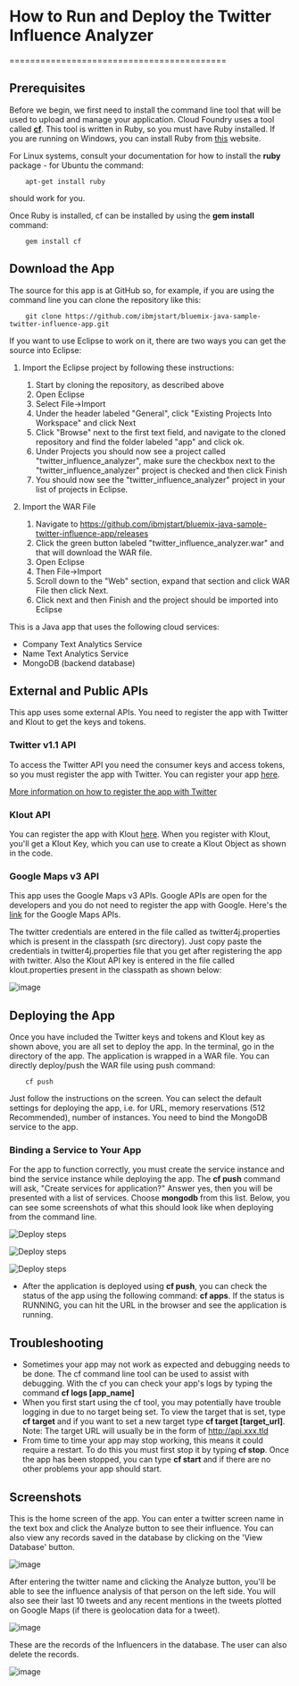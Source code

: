 # How to Run and Deploy the Twitter Influence Analyzer #
==========================================

## Prerequisites ##

Before we begin, we first need to install the command line tool that will be used to upload and manage your application. Cloud Foundry uses a tool called [**cf**](https://github.com/cloudfoundry/cf). This tool is written in Ruby, so you must have Ruby installed. If you are running on Windows, you can install Ruby from [this](http://rubyinstaller.org/downloads/) website. 

For Linux systems, consult your documentation for how to install the **ruby** package - for Ubuntu the command:

		apt-get install ruby

should work for you.

Once Ruby is installed, cf can be installed by using the **gem install** command:
        
		gem install cf
        
## Download the App ##

The source for this app is at GitHub so, for example, if you are using the command line you can clone the repository like this:

		git clone https://github.com/ibmjstart/bluemix-java-sample-twitter-influence-app.git
		
If you want to use Eclipse to work on it, there are two ways you can get the source into Eclipse:

1. Import the Eclipse project by following these instructions:
	1. Start by cloning the repository, as described above
	2. Open Eclipse
	3. Select File->Import
	4. Under the header labeled "General", click "Existing Projects Into Workspace" and click Next
	5. Click "Browse" next to the first text field, and navigate to the cloned repository and find the folder labeled "app" and click ok.
	6. Under Projects you should now see a project called "twitter_influence_analyzer", make sure the checkbox next to the "twitter_influence_analyzer" project is checked and then click Finish
	7. You should now see the "twitter_influence_analyzer" project in your list of projects in Eclipse.

2. Import the WAR File
	1. Navigate to https://github.com/ibmjstart/bluemix-java-sample-twitter-influence-app/releases
	2. Click the green button labeled "twitter_influence_analyzer.war" and that will download the WAR file.
	3. Open Eclipse
	4. Then File->Import
	5. Scroll down to the "Web" section, expand that section and click WAR File then click Next.
	6. Click next and then Finish and the project should be imported into Eclipse

This is a Java app that uses the following cloud services:

-	Company Text Analytics Service
-   Name Text Analytics Service
-   MongoDB (backend database)

## External and Public APIs ##

This app uses some external APIs. You need to register the app with Twitter and Klout to get the keys and tokens.

### Twitter v1.1 API ###

To access the Twitter API you need the consumer keys and access tokens, so you must register the app with Twitter. You can register your app [here](https://dev.twitter.com/).

[More information on how to register the app with Twitter](registerTwitter.md)

### Klout API ###

You can register the app with Klout [here](http://developer.klout.com/member/). When you register with Klout, you'll get a Klout Key, which you can use to create a Klout Object as shown in the code.

### Google Maps v3 API ###

This app uses the Google Maps v3 APIs. Google APIs are open for the developers and you do not need to register the app with Google. Here's the [link](https://developers.google.com/maps/documentation/javascript/tutorial) for the Google Maps APIs.

The twitter credentials are entered in the file called as twitter4j.properties which is present in the classpath (src directory). Just copy paste the credentials in twitter4j.properties file that you get after registering the app with twitter. Also the Klout API key is entered in the file called klout.properties present in the classpath as shown below:

![image](/images/klout_key.png)

## Deploying the App ##

Once you have included the Twitter keys and tokens and Klout key as shown above, you are all set to deploy the app. In the terminal, go in the directory of the app. The application is wrapped in a WAR file. You can directly deploy/push the WAR file using push command:

		cf push

Just follow the instructions on the screen. You can select the default settings for deploying the app, i.e. for URL, memory reservations (512 Recommended), number of instances. You need to bind the MongoDB service to the app.

### Binding a Service to Your App ###

For the app to function correctly, you must create the service instance and bind the service instance while deploying the app. The **cf push** command will ask, "Create services for application?" Answer yes, then you will be presented with a list of services. Choose **mongodb** from this list. Below, you can see some screenshots of what this should look like when deploying from the command line.

![Deploy steps](/images/push-app1.png)

![Deploy steps](/images/push-app-2.png)

![Deploy steps](/images/push-app-3.png)

-   After the application is deployed using **cf push**, you can check the status of the app using the following command: **cf apps**. If the status is RUNNING, you can hit the URL in the browser and see the application is running.

## Troubleshooting ##

-   Sometimes your app may not work as expected and debugging needs to be done. The cf command line tool can be used to assist with debugging. With the cf you can check your app's logs by typing the command **cf logs [app_name]** 
-   When you first start using the cf tool, you may potentially have trouble logging in due to no target being set. To view the target that is set, type **cf target** and if you want to set a new target type **cf target [target_url]**. Note: The target URL will usually be in the form of http://api.xxx.tld
-   From time to time your app may stop working, this means it could require a restart. To do this you must first stop it by typing **cf stop**. Once the app has been stopped, you can type **cf start** and if there are no other problems your app should start. 

## Screenshots ##

This is the home screen of the app. You can enter a twitter screen name in the text box and click the Analyze button to see their influence. You can also view any records saved in the database by clicking on the 'View Database' button.

![image](/images/home.png)

After entering the twitter name and clicking the Analyze button, you'll be able to see the influence analysis of that person on the left side. You will also see their last 10 tweets and any recent mentions in the tweets plotted on Google Maps (if there is geolocation data for a tweet).

![image](/images/results.png)

These are the records of the Influencers in the database. The user can also delete the records.

![image](/images/saved_records.png)